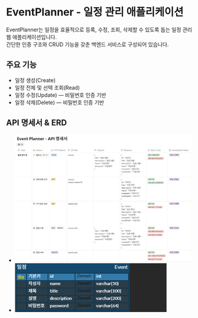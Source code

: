 # EventPlanner - 일정 관리 애플리케이션

EventPlanner는 일정을 효율적으로 등록, 수정, 조회, 삭제할 수 있도록 돕는 일정 관리 웹 애플리케이션입니다.  
간단한 인증 구조와 CRUD 기능을 갖춘 백엔드 서비스로 구성되어 있습니다.

## 주요 기능
- 일정 생성(Create)
- 일정 전체 및 선택 조회(Read)
- 일정 수정(Update) — 비밀번호 인증 기반
- 일정 삭제(Delete) — 비밀번호 인증 기반

## API 명세서 & ERD
- ![API 명세서](src/images/API_specification.png)
- ![ERD](./src/images/ERD.png)